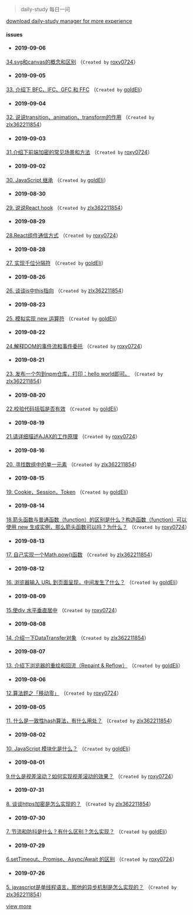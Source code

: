 
 > daily-study 每日一问

 [download daily-study manager for more experience](https://github.com/zlx362211854/issues-manager)
#### issues
* #### 2019-09-06
 [34.svg和canvas的概念和区别](https://github.com/zlx362211854/daily-study/issues/72) （`Created by` [roxy0724](https://github.com/roxy0724)）

* #### 2019-09-05
 [33. 介绍下 BFC、IFC、GFC 和 FFC](https://github.com/zlx362211854/daily-study/issues/70) （`Created by` [goldEli](https://github.com/goldEli)）

* #### 2019-09-04
 [32. 说说transition、animation、transform的作用](https://github.com/zlx362211854/daily-study/issues/69) （`Created by` [zlx362211854](https://github.com/zlx362211854)）

* #### 2019-09-03
 [31.介绍下前端加密的常见场景和方法](https://github.com/zlx362211854/daily-study/issues/68) （`Created by` [roxy0724](https://github.com/roxy0724)）

* #### 2019-09-02
 [30. JavaScript 继承](https://github.com/zlx362211854/daily-study/issues/67) （`Created by` [goldEli](https://github.com/goldEli)）

* #### 2019-08-30
 [29. 说说React hook](https://github.com/zlx362211854/daily-study/issues/66) （`Created by` [zlx362211854](https://github.com/zlx362211854)）

* #### 2019-08-29
 [28.React组件通信方式](https://github.com/zlx362211854/daily-study/issues/65) （`Created by` [roxy0724](https://github.com/roxy0724)）

* #### 2019-08-28
 [27. 实现千位分隔符](https://github.com/zlx362211854/daily-study/issues/64) （`Created by` [goldEli](https://github.com/goldEli)）

* #### 2019-08-26
 [26. 谈谈js中this指向](https://github.com/zlx362211854/daily-study/issues/63) （`Created by` [zlx362211854](https://github.com/zlx362211854)）

* #### 2019-08-23
 [25. 模拟实现 new 运算符](https://github.com/zlx362211854/daily-study/issues/56) （`Created by` [goldEli](https://github.com/goldEli)）

* #### 2019-08-22
 [24.解释DOM的事件流和事件委托](https://github.com/zlx362211854/daily-study/issues/55) （`Created by` [roxy0724](https://github.com/roxy0724)）

* #### 2019-08-21
 [23. 发布一个包到npm仓库，打印：hello world即可。](https://github.com/zlx362211854/daily-study/issues/54) （`Created by` [zlx362211854](https://github.com/zlx362211854)）

* #### 2019-08-20
 [22.校验代码括弧是否有效](https://github.com/zlx362211854/daily-study/issues/53) （`Created by` [goldEli](https://github.com/goldEli)）

* #### 2019-08-19
 [21.请详细描述AJAX的工作原理](https://github.com/zlx362211854/daily-study/issues/51) （`Created by` [roxy0724](https://github.com/roxy0724)）

* #### 2019-08-16
 [20. 寻找数组中的单一元素](https://github.com/zlx362211854/daily-study/issues/50) （`Created by` [zlx362211854](https://github.com/zlx362211854)）

* #### 2019-08-15
 [19. Cookie，Session，Token](https://github.com/zlx362211854/daily-study/issues/39) （`Created by` [goldEli](https://github.com/goldEli)）

* #### 2019-08-14
 [18.箭头函数与普通函数（function）的区别是什么？构造函数（function）可以使用 new 生成实例，那么箭头函数可以吗？为什么？](https://github.com/zlx362211854/daily-study/issues/38) （`Created by` [roxy0724](https://github.com/roxy0724)）

* #### 2019-08-13
 [17. 自己实现一个Math.pow()函数](https://github.com/zlx362211854/daily-study/issues/37) （`Created by` [zlx362211854](https://github.com/zlx362211854)）

* #### 2019-08-12
 [16. 浏览器输入 URL 到页面呈现，中间发生了什么？](https://github.com/zlx362211854/daily-study/issues/36) （`Created by` [goldEli](https://github.com/goldEli)）

* #### 2019-08-09
 [15.使div 水平垂直居中](https://github.com/zlx362211854/daily-study/issues/35) （`Created by` [roxy0724](https://github.com/roxy0724)）

* #### 2019-08-08
 [14. 介绍一下DataTransfer对象](https://github.com/zlx362211854/daily-study/issues/33) （`Created by` [zlx362211854](https://github.com/zlx362211854)）

* #### 2019-08-07
 [13. 介绍下浏览器的重绘和回流（Repaint & Reflow）](https://github.com/zlx362211854/daily-study/issues/32) （`Created by` [goldEli](https://github.com/goldEli)）

* #### 2019-08-06
 [12.算法题之「移动零」](https://github.com/zlx362211854/daily-study/issues/31) （`Created by` [roxy0724](https://github.com/roxy0724)）

* #### 2019-08-05
 [11. 什么是一致性hash算法，有什么用处？](https://github.com/zlx362211854/daily-study/issues/30) （`Created by` [zlx362211854](https://github.com/zlx362211854)）

* #### 2019-08-02
 [10. JavaScript 模块化是什么？](https://github.com/zlx362211854/daily-study/issues/28) （`Created by` [goldEli](https://github.com/goldEli)）

* #### 2019-08-01
 [9.什么是视差滚动？如何实现视差滚动的效果？](https://github.com/zlx362211854/daily-study/issues/27) （`Created by` [roxy0724](https://github.com/roxy0724)）

* #### 2019-07-31
 [8. 谈谈https加密是怎么实现的？](https://github.com/zlx362211854/daily-study/issues/25) （`Created by` [zlx362211854](https://github.com/zlx362211854)）

* #### 2019-07-30
 [7. 节流和防抖是什么？有什么区别？怎么实现？](https://github.com/zlx362211854/daily-study/issues/24) （`Created by` [goldEli](https://github.com/goldEli)）

* #### 2019-07-29
 [6.setTimeout、Promise、Async/Await 的区别](https://github.com/zlx362211854/daily-study/issues/23) （`Created by` [roxy0724](https://github.com/roxy0724)）

* #### 2019-07-26
 [5. javascript是单线程语言，那他的异步机制是怎么实现的？](https://github.com/zlx362211854/daily-study/issues/22) （`Created by` [zlx362211854](https://github.com/zlx362211854)）

 [view more](https://github.com/zlx362211854/daily-study/issues)